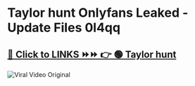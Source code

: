 
 # Taylor hunt Onlyfans Leaked - Update Files 0l4qq

## <h2><a href="https://clipsfans.com/Taylor_hunt&ref=git">🔗 Click to LINKS ⏩⏩ 👉 🟢 Taylor hunt </a></h2>

<a href="https://clipsfans.com/Taylor_hunt&ref=git" rel="nofollow" data-target="animated-image.originalLink"><img src="https://i.ibb.co.com/xMMVF88/686577567.gif" alt="Viral Video Original" style="max-width: 100%; display: inline-block;" data-target="animated-image.originalImage"></a>

